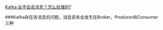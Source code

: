 [Kafka 会不会丢消息？怎么处理的?](https://mp.weixin.qq.com/s/VOM7b7SoUm9Yp3EgV5OgtQ)

###Kafka存在丢消息的问题，消息丢失会发生在Broker，Producer和Consumer三种

###
